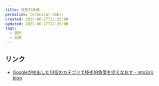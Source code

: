 ```yaml
---
title: 技術的負債
permalink: technical-debt/
created: 2025-06-27T22:25:00
updated: 2025-06-27T22:25:00
tags:
  - 設計
  - 品質
---
```

## リンク
- [Googleが抽出した10個のカテゴリで技術的負債を捉えなおす - mtx2s’s blog](https://mtx2s.hatenablog.com/entry/2025/06/23/195937)
